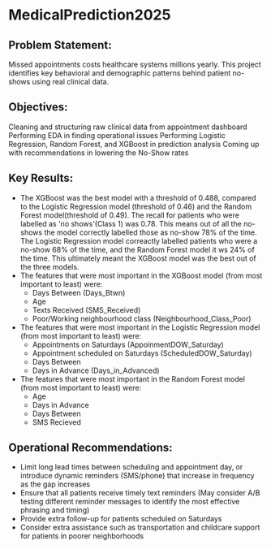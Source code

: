 # MedicalPrediction2025

## Problem Statement:
Missed appointments costs healthcare systems millions yearly. This project identifies key behavioral and demographic patterns behind patient no-shows using real clinical data.

## Objectives:
Cleaning and structuring raw clinical data from appointment dashboard
Performing EDA in finding operational issues
Performing Logistic Regression, Random Forest, and XGBoost in prediction analysis
Coming up with recommendations in lowering the No-Show rates

## Key Results:
* The XGBoost was the best model with a threshold of 0.488, compared to the Logistic Regression model (threshold of 0.46) and the Random Forest model(threshold of 0.49). The recall for patients who were labelled as 'no shows'(Class 1) was 0.78. This means out of all the no-shows the model correctly labelled those as no-show 78% of the time. The Logistic Regression model correactly labelled patients who were a no-show 68% of the time, and the Random Forest model it ws 24% of the time. This ultimately meant the XGBoost model was the best out of the three models. 
* The features that were most important in the XGBoost model (from most important to least) were:
  * Days Between (Days_Btwn)
  * Age
  * Texts Received (SMS_Received)
  * Poor/Working neighbourhood class (Neighbourhood_Class_Poor)
* The features that were most important in the Logistic Regression model (from most important to least) were:
  * Appointments on Saturdays (AppoinmentDOW_Saturday)
  * Appointment scheduled on Saturdays (ScheduledDOW_Saturday)
  * Days Between 
  * Days in Advance (Days_in_Advanced)
* The features that were most important in the Random Forest model (from most important to least) were:
  * Age
  * Days in Advance 
  * Days Between
  * SMS Recieved

## Operational Recommendations:
* Limit long lead times between scheduling and appointment day, or introduce dynamic reminders (SMS/phone) that increase in frequency as the gap increases
* Ensure that all patients receive timely text reminders (May consider A/B testing different reminder messages to identify the most effective phrasing and timing)
* Provide extra follow-up for patients scheduled on Saturdays
* Consider extra assistance such as transportation and childcare support for patients in poorer neighborhoods

